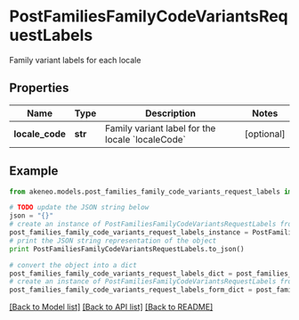 # PostFamiliesFamilyCodeVariantsRequestLabels

Family variant labels for each locale

## Properties
Name | Type | Description | Notes
------------ | ------------- | ------------- | -------------
**locale_code** | **str** | Family variant label for the locale &#x60;localeCode&#x60; | [optional] 

## Example

```python
from akeneo.models.post_families_family_code_variants_request_labels import PostFamiliesFamilyCodeVariantsRequestLabels

# TODO update the JSON string below
json = "{}"
# create an instance of PostFamiliesFamilyCodeVariantsRequestLabels from a JSON string
post_families_family_code_variants_request_labels_instance = PostFamiliesFamilyCodeVariantsRequestLabels.from_json(json)
# print the JSON string representation of the object
print PostFamiliesFamilyCodeVariantsRequestLabels.to_json()

# convert the object into a dict
post_families_family_code_variants_request_labels_dict = post_families_family_code_variants_request_labels_instance.to_dict()
# create an instance of PostFamiliesFamilyCodeVariantsRequestLabels from a dict
post_families_family_code_variants_request_labels_form_dict = post_families_family_code_variants_request_labels.from_dict(post_families_family_code_variants_request_labels_dict)
```
[[Back to Model list]](../README.md#documentation-for-models) [[Back to API list]](../README.md#documentation-for-api-endpoints) [[Back to README]](../README.md)


